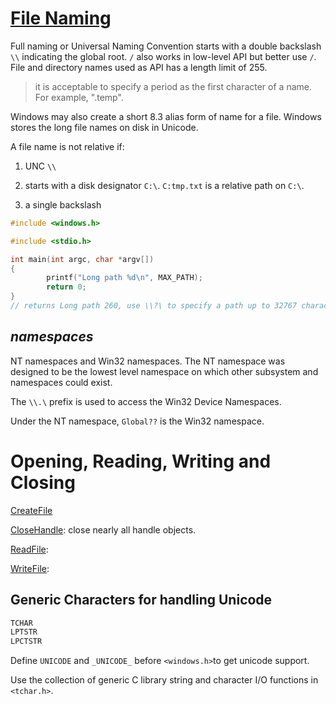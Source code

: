 # [File Naming](https://docs.microsoft.com/en-us/windows/win32/fileio/naming-a-file)

Full naming or Universal Naming Convention starts with a double backslash `\\` indicating the global root. `/` also works in low-level API but better use `/`. File and directory names used as API has a length limit of 255.

> it is acceptable to specify a period as the first character of a name. For example, ".temp".

Windows may also create a short 8.3 alias form of name for a file. Windows stores the long file names on disk in Unicode.

A file name is not relative if:

1. UNC `\\`

2. starts with a disk designator `C:\`. `C:tmp.txt` is a relative path on `C:\`.

3. a single backslash

```c
#include <windows.h>

#include <stdio.h>

int main(int argc, char *argv[])
{
        printf("Long path %d\n", MAX_PATH);
        return 0;
}
// returns Long path 260, use \\?\ to specify a path up to 32767 characters long,  \\?\C:\ and \\?\UNC\, which actually turns off automatic expansion of the path string.
```

## _namespaces_


NT namespaces and Win32 namespaces. The NT namespace was designed to be the lowest level namespace on which other subsystem and namespaces could exist.

The `\\.\` prefix is used to access the Win32 Device Namespaces.

Under the NT namespace, `Global??` is the Win32 namespace.

# Opening, Reading, Writing and Closing

[CreateFile](https://docs.microsoft.com/en-us/windows/win32/api/fileapi/nf-fileapi-createfilew)

[CloseHandle](https://docs.microsoft.com/en-us/windows/win32/api/handleapi/nf-handleapi-closehandle): close nearly all handle objects.

[ReadFile](https://docs.microsoft.com/en-us/windows/win32/api/fileapi/nf-fileapi-readfile): 

[WriteFile](https://docs.microsoft.com/en-us/windows/win32/api/fileapi/nf-fileapi-writefile):

## Generic Characters for handling Unicode

```c
TCHAR
LPTSTR
LPCTSTR
```

Define `UNICODE` and `_UNICODE_` before `<windows.h>`to get unicode support.

Use the collection of generic C library string and character I/O functions in `<tchar.h>`.
